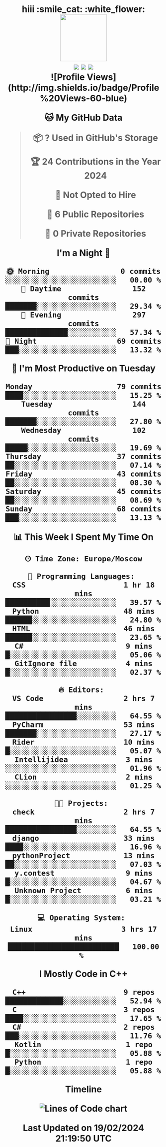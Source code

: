 <h1 align="center">hiii</a> :smile_cat: :white_flower: <br>
<img src="https://i.pinimg.com/564x/79/55/68/795568ee5a2fa987fa93290ff43f72d6.jpg" width="150" height="150"><br>
<img src="https://github-readme-stats.vercel.app/api/top-langs/?username=iwshel&layout=compact"/>
<img src="https://leetcode-stats-six.vercel.app/api?username=iwshel&theme=dark"/>
<img src="https://github-profile-summary-cards.vercel.app/api/cards/stats?username=iwshel&theme=solarized_dark"/><br>
<!--START_SECTION:waka-->
![Profile Views](http://img.shields.io/badge/Profile%20Views-60-blue)

**🐱 My GitHub Data** 

> 📦 ? Used in GitHub's Storage 
 > 
> 🏆 24 Contributions in the Year 2024
 > 
> 🚫 Not Opted to Hire
 > 
> 📜 6 Public Repositories 
 > 
> 🔑 0 Private Repositories 
 > 
**I'm a Night 🦉** 

```text
🌞 Morning                0 commits           ░░░░░░░░░░░░░░░░░░░░░░░░░   00.00 % 
🌆 Daytime                152 commits         ███████░░░░░░░░░░░░░░░░░░   29.34 % 
🌃 Evening                297 commits         ██████████████░░░░░░░░░░░   57.34 % 
🌙 Night                  69 commits          ███░░░░░░░░░░░░░░░░░░░░░░   13.32 % 
```
📅 **I'm Most Productive on Tuesday** 

```text
Monday                   79 commits          ████░░░░░░░░░░░░░░░░░░░░░   15.25 % 
Tuesday                  144 commits         ███████░░░░░░░░░░░░░░░░░░   27.80 % 
Wednesday                102 commits         █████░░░░░░░░░░░░░░░░░░░░   19.69 % 
Thursday                 37 commits          ██░░░░░░░░░░░░░░░░░░░░░░░   07.14 % 
Friday                   43 commits          ██░░░░░░░░░░░░░░░░░░░░░░░   08.30 % 
Saturday                 45 commits          ██░░░░░░░░░░░░░░░░░░░░░░░   08.69 % 
Sunday                   68 commits          ███░░░░░░░░░░░░░░░░░░░░░░   13.13 % 
```


📊 **This Week I Spent My Time On** 

```text
🕑︎ Time Zone: Europe/Moscow

💬 Programming Languages: 
CSS                      1 hr 18 mins        ██████████░░░░░░░░░░░░░░░   39.57 % 
Python                   48 mins             ██████░░░░░░░░░░░░░░░░░░░   24.80 % 
HTML                     46 mins             ██████░░░░░░░░░░░░░░░░░░░   23.65 % 
C#                       9 mins              █░░░░░░░░░░░░░░░░░░░░░░░░   05.06 % 
GitIgnore file           4 mins              █░░░░░░░░░░░░░░░░░░░░░░░░   02.37 % 

🔥 Editors: 
VS Code                  2 hrs 7 mins        ████████████████░░░░░░░░░   64.55 % 
PyCharm                  53 mins             ███████░░░░░░░░░░░░░░░░░░   27.17 % 
Rider                    10 mins             █░░░░░░░░░░░░░░░░░░░░░░░░   05.07 % 
Intellijidea             3 mins              ░░░░░░░░░░░░░░░░░░░░░░░░░   01.96 % 
CLion                    2 mins              ░░░░░░░░░░░░░░░░░░░░░░░░░   01.25 % 

🐱‍💻 Projects: 
check                    2 hrs 7 mins        ████████████████░░░░░░░░░   64.55 % 
django                   33 mins             ████░░░░░░░░░░░░░░░░░░░░░   16.96 % 
pythonProject            13 mins             ██░░░░░░░░░░░░░░░░░░░░░░░   07.03 % 
y.contest                9 mins              █░░░░░░░░░░░░░░░░░░░░░░░░   04.67 % 
Unknown Project          6 mins              █░░░░░░░░░░░░░░░░░░░░░░░░   03.21 % 

💻 Operating System: 
Linux                    3 hrs 17 mins       █████████████████████████   100.00 % 
```

**I Mostly Code in C++** 

```text
C++                      9 repos             █████████████░░░░░░░░░░░░   52.94 % 
C                        3 repos             ████░░░░░░░░░░░░░░░░░░░░░   17.65 % 
C#                       2 repos             ███░░░░░░░░░░░░░░░░░░░░░░   11.76 % 
Kotlin                   1 repo              █░░░░░░░░░░░░░░░░░░░░░░░░   05.88 % 
Python                   1 repo              █░░░░░░░░░░░░░░░░░░░░░░░░   05.88 % 
```



**Timeline**

![Lines of Code chart](https://raw.githubusercontent.com/iwshel/iwshel/main/assets/bar_graph.png)


 Last Updated on 19/02/2024 21:19:50 UTC
<!--END_SECTION:waka-->
